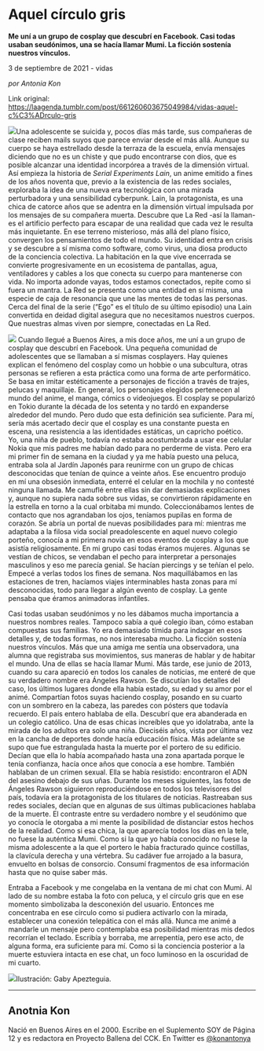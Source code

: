 # Aquel círculo gris

**Me uní a un grupo de cosplay que descubrí en Facebook. Casi todas usaban seudónimos, una se hacía llamar Mumi. La ficción sostenía nuestros vínculos.**

3 de septiembre de 2021 - vidas

_por Antonia Kon_

Link original: https://laagenda.tumblr.com/post/661260603675049984/vidas-aquel-c%C3%ADrculo-gris

![](https://64.media.tumblr.com/2f97470b088e7ec67de740076917226f/f3d7dfffb2c9a165-a1/s500x750/c42968428955c85e62c2c4bb9fb31a5d0e8f28fc.jpg)Una adolescente se suicida y, pocos días más tarde, sus compañeras de clase reciben mails suyos que parece enviar desde el más allá. Aunque su cuerpo se haya estrellado desde la terraza de la escuela, envía mensajes diciendo que no es un chiste y que pudo encontrarse con dios, que es posible alcanzar una identidad incorpórea a través de la dimensión virtual. Así empieza la historia de *Serial Experiments Lain*, un anime emitido a fines de los años noventa que, previo a la existencia de las redes sociales, exploraba la idea de una nueva era tecnológica con una mirada perturbadora y una sensibilidad cyberpunk. Lain, la protagonista, es una chica de catorce años que se adentra en la dimensión virtual impulsada por los mensajes de su compañera muerta. Descubre que La Red -así la llaman- es el artificio perfecto para escapar de una realidad que cada vez le resulta más inquietante. En ese terreno misterioso, más allá del plano físico, convergen los pensamientos de todo el mundo. Su identidad entra en crisis y se descubre a sí misma como software, como virus, una diosa producto de la conciencia colectiva. La habitación en la que vive encerrada se convierte progresivamente en un ecosistema de pantallas, agua, ventiladores y cables a los que conecta su cuerpo para mantenerse con vida. No importa adonde vayas, todos estamos conectados, repite como si fuera un mantra. La Red se presenta como una entidad en sí misma, una especie de caja de resonancia que une las mentes de todas las personas. Cerca del final de la serie (“Ego” es el título de su último episodio) una Lain convertida en deidad digital asegura que no necesitamos nuestros cuerpos. Que nuestras almas viven por siempre, conectadas en La Red.

![](https://64.media.tumblr.com/a789d2667340e760ee8974c58fe3ef1f/f3d7dfffb2c9a165-7a/s500x750/5b66581659ca2e1149422bdd849c4ca1493c3a81.jpg)
Cuando llegué a Buenos Aires, a mis doce años, me uní a un grupo de cosplay que descubrí en Facebook. Una pequeña comunidad de adolescentes que se llamaban a sí mismas cosplayers. Hay quienes explican el fenómeno del cosplay como un hobbie o una subcultura, otras personas se refieren a esta práctica como una forma de arte performático. Se basa en imitar estéticamente a personajes de ficción a través de trajes, pelucas y maquillaje. En general, los personajes elegidos pertenecen al mundo del anime, el manga, cómics o  videojuegos. El cosplay se popularizó en Tokio durante la década de los setenta y no tardó en expanderse alrededor del mundo. Pero dudo que esta definición sea suficiente. Para mí, sería más acertado decir que el cosplay es una constante puesta en escena, una resistencia a las identidades estáticas, un capricho poético.   
Yo, una niña de pueblo, todavía no estaba acostumbrada a usar ese celular Nokia que mis padres me habían dado para no perderme de vista. Pero era mi primer fin de semana en la ciudad y ya me había puesto una peluca, entraba sola al Jardín Japonés para reunirme con un grupo de chicas desconocidas que tenían de quince a veinte años. Ese encuentro produjo en mí una obsesión inmediata, enterré el celular en la mochila y no contesté ninguna llamada. Me camuflé entre ellas sin dar demasiadas explicaciones y, aunque no supiera nada sobre sus vidas, se convirtieron rápidamente en la estrella en torno a la cual orbitaba mi mundo. Coleccionábamos lentes de contacto que nos agrandaban los ojos, teníamos pupilas en forma de corazón. Se abría un portal de nuevas posibilidades para mí: mientras me adaptaba a la filosa vida social preadolescente en aquel nuevo colegio porteño, conocía a mi primera novia en esos eventos de cosplay a los que asistía religiosamente. En mi grupo casi todas éramos mujeres. Algunas se vestían de chicos, se vendaban el pecho para interpretar a personajes masculinos y eso me parecía genial. Se hacían piercings y se teñían el pelo. Empecé a verlas todos los fines de semana. Nos maquillábamos en las estaciones de tren, hacíamos viajes interminables hasta zonas para mí desconocidas, todo para llegar a algún evento de cosplay. La gente pensaba que éramos animadoras infantiles. 

Casi todas usaban seudónimos y no les dábamos mucha importancia a nuestros nombres reales. Tampoco sabía a qué colegio iban, cómo estaban compuestas sus familias. Yo era demasiado tímida para indagar en esos detalles y, de todas formas, no nos interesaba mucho. La ficción sostenía nuestros vínculos. Más que una amiga me sentía una observadora, una alumna que registraba sus movimientos, sus maneras de hablar y de habitar el mundo. Una de ellas se hacía llamar Mumi. Más tarde, ese junio de 2013, cuando su cara apareció en todos los canales de noticias, me enteré de que su verdadero nombre era Ángeles Rawson. Se discutían los detalles del caso, los últimos lugares donde ella había estado, su edad y su amor por el animé. Compartían fotos suyas haciendo cosplay, posando en su cuarto con un sombrero en la cabeza, las paredes con pósters que todavía recuerdo. El país entero hablaba de ella. Descubrí que era abanderada en un colegio católico. Una de esas chicas increíbles que yo idolatraba, ante la mirada de los adultos era solo una niña. Dieciséis años, vista por última vez en la cancha de deportes donde hacía educación física. Más adelante se supo que fue estrangulada hasta la muerte por el portero de su edificio. Decían que ella lo había acompañado hasta una zona apartada porque le tenía confianza, hacía once años que conocía a ese hombre. También hablaban de un crimen sexual. Ella se había resistido: encontraron el ADN del asesino debajo de sus uñas. Durante los meses siguientes, las fotos de Ángeles Rawson siguieron reproduciéndose en todos los televisores del país, todavía era la protagonista de los titulares de noticias. Rastreaban sus redes sociales, decían que en algunas de sus últimas publicaciones hablaba de la muerte. El contraste entre su verdadero nombre y el seudónimo que yo conocía le otorgaba a mi mente la posibilidad de distanciar estos hechos de la realidad. Como si esa chica, la que aparecía todos los días en la tele, no fuese la auténtica Mumi.  Como si la que yo había conocido no fuese la misma adolescente a la que el portero le había fracturado quince costillas, la clavícula derecha y una vértebra. Su cadáver fue arrojado a la basura, envuelto en bolsas de consorcio. Consumí fragmentos de esa información hasta que no quise saber más. 

Entraba a Facebook y me congelaba en la ventana de mi chat con Mumi. Al lado de su nombre estaba la foto con peluca, y el círculo gris que en ese momento simbolizaba la desconexión del usuario. Entonces me concentraba en ese círculo como si pudiera activarlo con la mirada, establecer una conexión telepática con el más allá. Nunca me animé a mandarle un mensaje pero contemplaba esa posibilidad mientras mis dedos recorrían el teclado. Escribía y borraba, me arrepentía, pero ese acto, de alguna forma, era suficiente para mí. Como si la conciencia posterior a la muerte estuviera intacta en ese chat, un foco luminoso en la oscuridad de mi cuarto.

![](https://64.media.tumblr.com/2f97470b088e7ec67de740076917226f/f3d7dfffb2c9a165-a1/s500x750/c42968428955c85e62c2c4bb9fb31a5d0e8f28fc.jpg)Ilustración: Gaby Apezteguia.

---

Anotnia Kon
-----------

 Nació en Buenos Aires en el 2000. Escribe en el Suplemento SOY de Página 12 y es redactora en Proyecto Ballena del CCK. En Twitter es [@konantonya](https://twitter.com/konantonya) 

